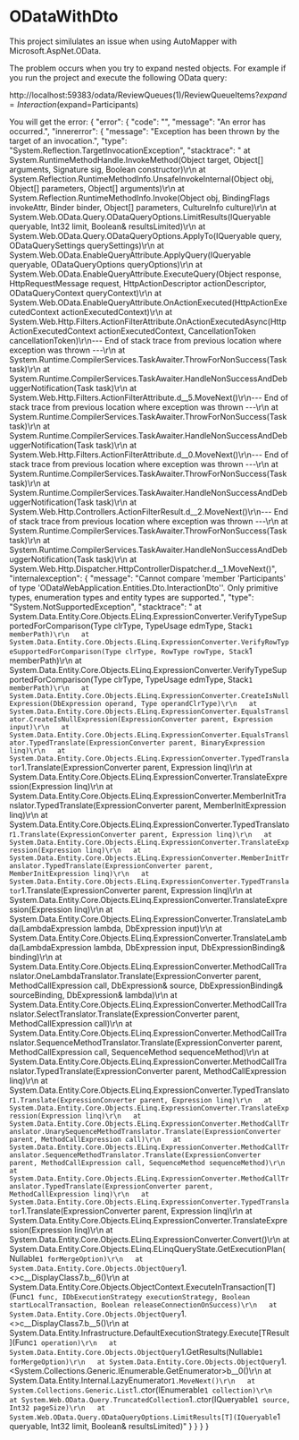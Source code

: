 # ODataWithDto

This project similulates an issue when using AutoMapper with Microsoft.AspNet.OData.

The problem occurs when you try to expand nested objects. For example if you run the project and execute the following OData query:

http://localhost:59383/odata/ReviewQueues(1)/ReviewQueueItems?$expand=Interaction($expand=Participants)

You will get the error:
{
    "error": {
        "code": "",
        "message": "An error has occurred.",
        "innererror": {
            "message": "Exception has been thrown by the target of an invocation.",
            "type": "System.Reflection.TargetInvocationException",
            "stacktrace": "   at System.RuntimeMethodHandle.InvokeMethod(Object target, Object[] arguments, Signature sig, Boolean constructor)\r\n   at System.Reflection.RuntimeMethodInfo.UnsafeInvokeInternal(Object obj, Object[] parameters, Object[] arguments)\r\n   at System.Reflection.RuntimeMethodInfo.Invoke(Object obj, BindingFlags invokeAttr, Binder binder, Object[] parameters, CultureInfo culture)\r\n   at System.Web.OData.Query.ODataQueryOptions.LimitResults(IQueryable queryable, Int32 limit, Boolean& resultsLimited)\r\n   at System.Web.OData.Query.ODataQueryOptions.ApplyTo(IQueryable query, ODataQuerySettings querySettings)\r\n   at System.Web.OData.EnableQueryAttribute.ApplyQuery(IQueryable queryable, ODataQueryOptions queryOptions)\r\n   at System.Web.OData.EnableQueryAttribute.ExecuteQuery(Object response, HttpRequestMessage request, HttpActionDescriptor actionDescriptor, ODataQueryContext queryContext)\r\n   at System.Web.OData.EnableQueryAttribute.OnActionExecuted(HttpActionExecutedContext actionExecutedContext)\r\n   at System.Web.Http.Filters.ActionFilterAttribute.OnActionExecutedAsync(HttpActionExecutedContext actionExecutedContext, CancellationToken cancellationToken)\r\n--- End of stack trace from previous location where exception was thrown ---\r\n   at System.Runtime.CompilerServices.TaskAwaiter.ThrowForNonSuccess(Task task)\r\n   at System.Runtime.CompilerServices.TaskAwaiter.HandleNonSuccessAndDebuggerNotification(Task task)\r\n   at System.Web.Http.Filters.ActionFilterAttribute.<CallOnActionExecutedAsync>d__5.MoveNext()\r\n--- End of stack trace from previous location where exception was thrown ---\r\n   at System.Runtime.CompilerServices.TaskAwaiter.ThrowForNonSuccess(Task task)\r\n   at System.Runtime.CompilerServices.TaskAwaiter.HandleNonSuccessAndDebuggerNotification(Task task)\r\n   at System.Web.Http.Filters.ActionFilterAttribute.<ExecuteActionFilterAsyncCore>d__0.MoveNext()\r\n--- End of stack trace from previous location where exception was thrown ---\r\n   at System.Runtime.CompilerServices.TaskAwaiter.ThrowForNonSuccess(Task task)\r\n   at System.Runtime.CompilerServices.TaskAwaiter.HandleNonSuccessAndDebuggerNotification(Task task)\r\n   at System.Web.Http.Controllers.ActionFilterResult.<ExecuteAsync>d__2.MoveNext()\r\n--- End of stack trace from previous location where exception was thrown ---\r\n   at System.Runtime.CompilerServices.TaskAwaiter.ThrowForNonSuccess(Task task)\r\n   at System.Runtime.CompilerServices.TaskAwaiter.HandleNonSuccessAndDebuggerNotification(Task task)\r\n   at System.Web.Http.Dispatcher.HttpControllerDispatcher.<SendAsync>d__1.MoveNext()",
            "internalexception": {
                "message": "Cannot compare 'member 'Participants' of type 'ODataWebApplication.Entities.Dto.InteractionDto''. Only primitive types, enumeration types and entity types are supported.",
                "type": "System.NotSupportedException",
                "stacktrace": "   at System.Data.Entity.Core.Objects.ELinq.ExpressionConverter.VerifyTypeSupportedForComparison(Type clrType, TypeUsage edmType, Stack`1 memberPath)\r\n   at System.Data.Entity.Core.Objects.ELinq.ExpressionConverter.VerifyRowTypeSupportedForComparison(Type clrType, RowType rowType, Stack`1 memberPath)\r\n   at System.Data.Entity.Core.Objects.ELinq.ExpressionConverter.VerifyTypeSupportedForComparison(Type clrType, TypeUsage edmType, Stack`1 memberPath)\r\n   at System.Data.Entity.Core.Objects.ELinq.ExpressionConverter.CreateIsNullExpression(DbExpression operand, Type operandClrType)\r\n   at System.Data.Entity.Core.Objects.ELinq.ExpressionConverter.EqualsTranslator.CreateIsNullExpression(ExpressionConverter parent, Expression input)\r\n   at System.Data.Entity.Core.Objects.ELinq.ExpressionConverter.EqualsTranslator.TypedTranslate(ExpressionConverter parent, BinaryExpression linq)\r\n   at System.Data.Entity.Core.Objects.ELinq.ExpressionConverter.TypedTranslator`1.Translate(ExpressionConverter parent, Expression linq)\r\n   at System.Data.Entity.Core.Objects.ELinq.ExpressionConverter.TranslateExpression(Expression linq)\r\n   at System.Data.Entity.Core.Objects.ELinq.ExpressionConverter.MemberInitTranslator.TypedTranslate(ExpressionConverter parent, MemberInitExpression linq)\r\n   at System.Data.Entity.Core.Objects.ELinq.ExpressionConverter.TypedTranslator`1.Translate(ExpressionConverter parent, Expression linq)\r\n   at System.Data.Entity.Core.Objects.ELinq.ExpressionConverter.TranslateExpression(Expression linq)\r\n   at System.Data.Entity.Core.Objects.ELinq.ExpressionConverter.MemberInitTranslator.TypedTranslate(ExpressionConverter parent, MemberInitExpression linq)\r\n   at System.Data.Entity.Core.Objects.ELinq.ExpressionConverter.TypedTranslator`1.Translate(ExpressionConverter parent, Expression linq)\r\n   at System.Data.Entity.Core.Objects.ELinq.ExpressionConverter.TranslateExpression(Expression linq)\r\n   at System.Data.Entity.Core.Objects.ELinq.ExpressionConverter.TranslateLambda(LambdaExpression lambda, DbExpression input)\r\n   at System.Data.Entity.Core.Objects.ELinq.ExpressionConverter.TranslateLambda(LambdaExpression lambda, DbExpression input, DbExpressionBinding& binding)\r\n   at System.Data.Entity.Core.Objects.ELinq.ExpressionConverter.MethodCallTranslator.OneLambdaTranslator.Translate(ExpressionConverter parent, MethodCallExpression call, DbExpression& source, DbExpressionBinding& sourceBinding, DbExpression& lambda)\r\n   at System.Data.Entity.Core.Objects.ELinq.ExpressionConverter.MethodCallTranslator.SelectTranslator.Translate(ExpressionConverter parent, MethodCallExpression call)\r\n   at System.Data.Entity.Core.Objects.ELinq.ExpressionConverter.MethodCallTranslator.SequenceMethodTranslator.Translate(ExpressionConverter parent, MethodCallExpression call, SequenceMethod sequenceMethod)\r\n   at System.Data.Entity.Core.Objects.ELinq.ExpressionConverter.MethodCallTranslator.TypedTranslate(ExpressionConverter parent, MethodCallExpression linq)\r\n   at System.Data.Entity.Core.Objects.ELinq.ExpressionConverter.TypedTranslator`1.Translate(ExpressionConverter parent, Expression linq)\r\n   at System.Data.Entity.Core.Objects.ELinq.ExpressionConverter.TranslateExpression(Expression linq)\r\n   at System.Data.Entity.Core.Objects.ELinq.ExpressionConverter.MethodCallTranslator.UnarySequenceMethodTranslator.Translate(ExpressionConverter parent, MethodCallExpression call)\r\n   at System.Data.Entity.Core.Objects.ELinq.ExpressionConverter.MethodCallTranslator.SequenceMethodTranslator.Translate(ExpressionConverter parent, MethodCallExpression call, SequenceMethod sequenceMethod)\r\n   at System.Data.Entity.Core.Objects.ELinq.ExpressionConverter.MethodCallTranslator.TypedTranslate(ExpressionConverter parent, MethodCallExpression linq)\r\n   at System.Data.Entity.Core.Objects.ELinq.ExpressionConverter.TypedTranslator`1.Translate(ExpressionConverter parent, Expression linq)\r\n   at System.Data.Entity.Core.Objects.ELinq.ExpressionConverter.TranslateExpression(Expression linq)\r\n   at System.Data.Entity.Core.Objects.ELinq.ExpressionConverter.Convert()\r\n   at System.Data.Entity.Core.Objects.ELinq.ELinqQueryState.GetExecutionPlan(Nullable`1 forMergeOption)\r\n   at System.Data.Entity.Core.Objects.ObjectQuery`1.<>c__DisplayClass7.<GetResults>b__6()\r\n   at System.Data.Entity.Core.Objects.ObjectContext.ExecuteInTransaction[T](Func`1 func, IDbExecutionStrategy executionStrategy, Boolean startLocalTransaction, Boolean releaseConnectionOnSuccess)\r\n   at System.Data.Entity.Core.Objects.ObjectQuery`1.<>c__DisplayClass7.<GetResults>b__5()\r\n   at System.Data.Entity.Infrastructure.DefaultExecutionStrategy.Execute[TResult](Func`1 operation)\r\n   at System.Data.Entity.Core.Objects.ObjectQuery`1.GetResults(Nullable`1 forMergeOption)\r\n   at System.Data.Entity.Core.Objects.ObjectQuery`1.<System.Collections.Generic.IEnumerable<T>.GetEnumerator>b__0()\r\n   at System.Data.Entity.Internal.LazyEnumerator`1.MoveNext()\r\n   at System.Collections.Generic.List`1..ctor(IEnumerable`1 collection)\r\n   at System.Web.OData.Query.TruncatedCollection`1..ctor(IQueryable`1 source, Int32 pageSize)\r\n   at System.Web.OData.Query.ODataQueryOptions.LimitResults[T](IQueryable`1 queryable, Int32 limit, Boolean& resultsLimited)"
            }
        }
    }
}
